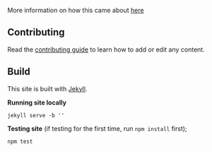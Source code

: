 More information on how this came about [here](https://docs.google.com/document/d/18X-GshbZhV88IpeMe_VQkeRqVdbRrbhTXIqc7a3o110/edit#heading=h.8ol3ksmje8od)

## Contributing

Read the [contributing guide](CONTRIBUTING.md) to learn how to add or edit any content.

## Build

This site is built with [Jekyll](https://help.github.com/articles/setting-up-your-github-pages-site-locally-with-jekyll/).

**Running site locally**

    jekyll serve -b ''

**Testing site** (if testing for the first time, run `npm install` first);

    npm test
